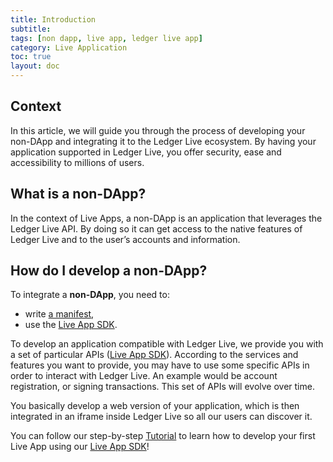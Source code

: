 ```yaml
---
title: Introduction
subtitle:
tags: [non dapp, live app, ledger live app]
category: Live Application
toc: true
layout: doc
---
```


## Context

In this article, we will guide you through the process of developing your non-DApp and integrating it to the Ledger Live ecosystem. By having your application supported in Ledger Live, you offer security, ease and accessibility to millions of users.

## What is a non-DApp?

In the context of Live Apps, a non-DApp is an application that leverages the Ledger Live API. By doing so it can get access to the native features of Ledger Live and to the user’s accounts and information.

## How do I develop a non-DApp? 

To integrate a **non-DApp**, you need to: 
- write [a manifest](../reference/manifest),
- use the [Live App SDK](../reference/sdk/).

To develop an application compatible with Ledger Live, we provide you with a set of particular APIs ([Live App SDK](../reference/sdk/)). According to the services and features you want to provide, you may have to use some specific APIs in order to interact with Ledger Live. An example would be account registration, or signing transactions. This set of APIs will evolve over time. 

You basically develop a web version of your application, which is then integrated in an iframe inside Ledger Live so all our users can discover it.

You can follow our step-by-step [Tutorial](../tutorial/introduction) to learn how to develop your first Live App using our [Live App SDK](../reference/sdk/)!
